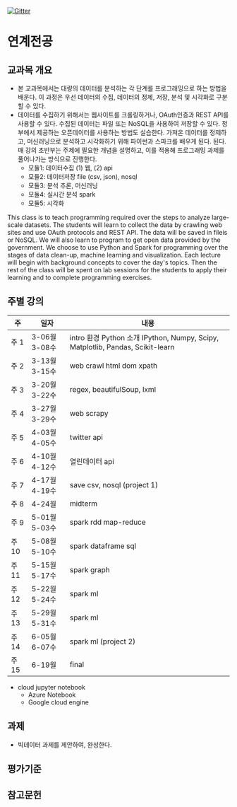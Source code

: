 [![Gitter](https://badges.gitter.im/smu405/s.svg)](https://gitter.im/smu405/s?utm_source=badge&utm_medium=badge&utm_campaign=pr-badge)

# 연계전공

## 교과목 개요

* 본 교과목에서는 대량의 데이터를 분석하는 각 단계를 프로그래밍으로 하는 방법을 배운다.
이 과정은 우선 데이터의 수집, 데이터의 정제, 저장, 분석 및 시각화로 구분할 수
있다.
* 데이터를 수집하기 위해서는 웹사이트를 크롤링하거나, OAuth인증과 REST API를 사용할 수 있다.
수집된 데이터는 파일 또는 NoSQL을 사용하여 저장할 수 있다.
정부에서 제공하는 오픈데이터를 사용하는 방법도 실습한다.
가져온 데이터를 정제하고, 머신러닝으로 분석하고 시각화하기 위해 파이썬과 스파크를 배우게 된다.
된다. 매 강의 초반부는 주제에 필요한 개념을 설명하고, 이를 적용해 프로그래밍 과제를 풀어나가는 방식으로 진행한다.
    * 모듈1: 데이터수집 (1) 웹, (2) api
    * 모듈2: 데이터저장 file (csv, json), nosql
    * 모듈3: 분석 추론, 머신러닝
    * 모듈4: 실시간 분석 spark
    * 모듈5: 시각화

This class is to teach programming required over the steps to analyze large-scale datasets.
The students will learn to collect the data by crawling web sites and use OAuth protocols and REST API.
The data will be saved in fileis or NoSQL.
We will also learn to program to get open data provided by the government.
We choose to use Python and Spark for programming over the stages of data clean-up, machine learning and visualization.
Each lecture will begin with background concepts to cover the day's topics.
Then the rest of the class will be spent on lab sessions for the students to apply their learning and to complete programming exercises.

## 주별 강의

주 | 일자 | 내용
-----|-----|-----
주 1 | 3-06월 3-08수 | intro 환경 Python 소개 IPython, Numpy, Scipy, Matplotlib, Pandas, Scikit-learn
주 2 | 3-13월 3-15수 | web crawl html dom xpath
주 3 | 3-20월 3-22수 | regex, beautifulSoup, lxml
주 4 | 3-27월 3-29수 | web scrapy
주 5 | 4-03월 4-05수 | twitter api
주 6 | 4-10월 4-12수 | 열린데이터 api
주 7 | 4-17월 4-19수 | save csv, nosql (project 1)
주 8 | 4-24월 | midterm
주 9 | 5-01월 5-03수 | spark rdd map-reduce
주 10 | 5-08월 5-10수 | spark dataframe sql
주 11 | 5-15월 5-17수 | spark graph
주 12 | 5-22월 5-24수 | spark ml
주 13 | 5-29월 5-31수 | spark ml
주 14 | 6-05월 6-07수 | spark ml (project 2)
주 15 | 6-19월 | final

* cloud jupyter notebook
    * Azure Notebook
    * Google cloud engine

## 과제
* 빅데이터 과제를 제안하여, 완성한다.

## 평가기준


## 참고문헌

